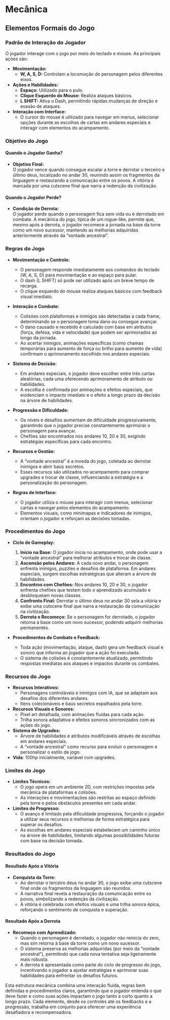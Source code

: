 # Mecânica

## Elementos Formais do Jogo

### Padrão de Interação do Jogador
O jogador interage com o jogo por meio do teclado e mouse. As principais ações são:
- **Movimentação:**  
  - **W, A, S, D:** Controlam a locomoção do personagem pelos diferentes eixos.
- **Ações e Habilidades:**  
  - **Espaço:** Utilizado para o pulo.
  - **Clique Esquerdo do Mouse:** Realiza ataques básicos.
  - **L SHIFT:** Ativa o Dash, permitindo rápidas mudanças de direção e evasão de ataques.
- **Interação com Interface:**  
  - O cursor do mouse é utilizado para navegar em menus, selecionar opções durante as escolhas de cartas em andares especiais e interagir com elementos do acampamento.

### Objetivo do Jogo

#### Quando o Jogador Ganha?
- **Objetivo Final:**  
  O jogador vence quando consegue escalar a torre e derrotar o terceiro e último deus, localizado no andar 30, reunindo assim os fragmentos da linguagem e restaurando a comunicação entre os povos. A vitória é marcada por uma cutscene final que narra a redenção da civilização.

#### Quando o Jogador Perde?
- **Condição de Derrota:**  
  O jogador perde quando o personagem fica sem vida ou é derrotado em combate. A mecânica do jogo, típica de um rogue-like, permite que, mesmo após a derrota, o jogador recomece a jornada na base da torre como um novo sucessor, mantendo as melhorias adquiridas anteriormente através da “vontade ancestral”.

### Regras do Jogo

- **Movimentação e Controle:**
  - O personagem responde imediatamente aos comandos do teclado (W, A, S, D) para movimentação e ao espaço para pular.
  - O dash (L SHIFT) só pode ser utilizado após um breve tempo de recarga.
  - O clique esquerdo do mouse realiza ataques básicos com feedback visual imediato.

- **Interação e Combate:**
  - Colisões com plataformas e inimigos são detectadas a cada frame, determinando se o personagem toma dano ou consegue avançar.
  - O dano causado e recebido é calculado com base em atributos (força, defesa, vida e velocidade) que podem ser aprimorados ao longo da jornada.
  - Ao acertar inimigos, animações específicas (como chamas temporárias para aumento de força ou brilho para aumento de vida) confirmam o aprimoramento escolhido nos andares especiais.

- **Sistema de Decisão:**
  - Em andares especiais, o jogador deve escolher entre três cartas aleatórias, cada uma oferecendo aprimoramento de atributo ou habilidades.
  - A escolha é confirmada por animações e efeitos especiais, que evidenciam o impacto imediato e o efeito a longo prazo da decisão na árvore de habilidades.

- **Progressão e Dificuldade:**
  - Os níveis e desafios aumentam de dificuldade progressivamente, garantindo que o jogador precise constantemente aprimorar o personagem para avançar.
  - Chefões são encontrados nos andares 10, 20 e 30, exigindo estratégias específicas para cada encontro.

- **Recursos e Gestão:**
  - A “vontade ancestral” é a moeda do jogo, coletada ao derrotar inimigos e abrir baús secretos.
  - Esses recursos são utilizados no acampamento para comprar upgrades e trocar de classe, influenciando a estratégia e a personalização do personagem.

- **Regras de Interface:**
  - O jogador utiliza o mouse para interagir com menus, selecionar cartas e navegar pelos elementos do acampamento.
  - Elementos visuais, como minimapas e indicadores de inimigos, orientam o jogador e reforçam as decisões tomadas.

### Procedimentos do Jogo

- **Ciclo de Gameplay:**
  1. **Início na Base:** O jogador inicia no acampamento, onde pode usar a “vontade ancestral” para melhorar atributos e trocar de classe.
  2. **Ascensão pelos Andares:** A cada novo andar, o personagem enfrenta inimigos, puzzles e desafios de plataforma. Em andares especiais, surgem escolhas estratégicas que alteram a árvore de habilidades.
  3. **Encontros com Chefões:** Nos andares 10, 20 e 30, o jogador enfrenta chefões que testam todo o aprendizado acumulado e desbloqueiam novas classes.
  4. **Confronto Final:** Derrotar o último deus no andar 30 sela a vitória e exibe uma cutscene final que narra a restauração da comunicação na civilização.
  5. **Derrota e Recomeço:** Se o personagem for derrotado, o jogador retorna à base como um novo sucessor, podendo adquirir melhorias permanentes.

- **Procedimentos de Combate e Feedback:**
  - Toda ação (movimentação, ataque, dash) gera um feedback visual e sonoro que informa ao jogador que a ação foi executada.
  - O sistema de colisões é constantemente atualizado, permitindo respostas imediatas aos ataques e impactos durante os combates.

### Recursos do Jogo

- **Recursos Interativos:**
  - Personagens controláveis e inimigos com IA, que se adaptam aos desafios dos diferentes andares.
  - Itens colecionáveis e baús secretos espalhados pela torre.
- **Recursos Visuais e Sonoros:**
  - Pixel art detalhada, com animações fluidas para cada ação.
  - Trilha sonora adaptativa e efeitos sonoros sincronizados com as ações do jogo.
- **Sistema de Upgrades:**
  - Árvore de habilidades e atributos modificáveis através de escolhas em andares especiais.
  - A “vontade ancestral” como recurso para evoluir o personagem e personalizar o estilo de jogo.
- **Vida**: 100hp inicialmente, variável com upgrades.

### Limites do Jogo

- **Limites Técnicos:**
  - O jogo opera em um ambiente 2D, com restrições impostas pela mecânica de plataformas e colisões.
  - As interações e movimentações são restritas ao espaço definido pela torre e pelos obstáculos presentes em cada andar.
- **Limites de Progresso:**
  - O avanço é limitado pela dificuldade progressiva, forçando o jogador a utilizar seus recursos e melhorias de forma estratégica para superar os desafios.
  - As escolhas em andares especiais estabelecem um caminho único na árvore de habilidades, limitando algumas possibilidades futuras com base na decisão tomada.

### Resultados do Jogo

#### Resultado Após a Vitória
- **Conquista da Torre:**
  - Ao derrotar o terceiro deus no andar 30, o jogo exibe uma cutscene final onde os fragmentos da linguagem são reunidos.
  - A narrativa final revela a restauração da comunicação entre os povos, simbolizando a redenção da civilização.
  - A vitória é celebrada com efeitos visuais e uma trilha sonora épica, reforçando o sentimento de conquista e superação.

#### Resultado Após a Derrota
- **Recomeço com Aprendizado:**
  - Quando o personagem é derrotado, o jogador não reinicia do zero, mas sim retorna à base da torre como um novo sucessor.
  - O sistema preserva as melhorias adquiridas (por meio da “vontade ancestral”), permitindo que cada nova tentativa seja ligeiramente mais robusta.
  - A derrota é apresentada como parte do ciclo de progresso do jogo, incentivando o jogador a ajustar estratégias e aprimorar suas habilidades para enfrentar os desafios futuros.

Esta estrutura mecânica combina uma interação fluida, regras bem definidas e procedimentos claros, garantindo que o jogador entenda o que deve fazer e como suas ações impactam o jogo tanto a curto quanto a longo prazo. Cada elemento, desde os controles até os feedbacks e a progressão, trabalha em conjunto para oferecer uma experiência desafiadora e recompensadora.
